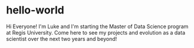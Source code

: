 # hello-world

Hi Everyone!  I'm Luke and I'm starting the Master of Data Science program at Regis University.  Come here to see my projects and evolution as a data scientist over the next two years and beyond!
